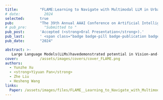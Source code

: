 ```yaml
---
title:          "FLAME:Learning to Navigate with Multimodal LLM in Urban Environments"
# date:           2024
selected:       true
pub:            "The 39th Annual AAAI Conference on Artificial Intelligence (AAAI)"
# pub_pre:        "Submitted to "
pub_post:       'Accepted (<strong>Oral Presentation</strong>).'
pub_last:       ' <span class="badge badge-pill badge-publication badge-success">Power Pitch</span>'
pub_date:       "2024"

abstract: >-
   Large Language Models(LLMs)havedemonstrated potential in Vision-and-Language Navigation (VLN) tasks, yet current applications face challenges. While LLMs excel in general conversation scenarios, they struggle with specialized navigation tasks, yielding suboptimal performance compared to specialized VLN models. We introduce FLAME (FLAMingoArchitected Embodied Agent), a novel Multimodal LLM-based agent and architecture designed for urban VLN tasks that efficiently handles multiple observations. Our approach implements a three-phase tuning technique for effective adaptation to navigation tasks, including single perception tuning for street view description, multiple perception tuning for route summarization, and end-to-end training on VLN datasets. The augmented datasets are synthesized automatically. Experimental results demonstrate FLAME’s superiority over existing methods, surpassing state-of-the-art methods by a 7.3% increase in task completion on Touchdown dataset. This work showcases the potential of Multimodal LLMs (MLLMs) in complex navigation tasks, representing an advancement towards applications of MLLMs in the field of embodied intelligence.
cover:          /assets/images/covers/cover_FLAME.png
authors:
  - Yunzhe Xu
  - <strong>Yiyuan Pan</strong>
  - Zhe Liu
  - Hesheng Wang
links:
  Paper: /assets/images/files/FLAME__Learning_to_Navigate_with_Multimodal_LLM_in_Urban_Environments.pdf
---
```


